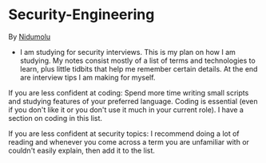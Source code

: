 # Security-Engineering
By [Nidumolu](Nidumolu1974/Security-Engineering/README.md)

- I am studying for security interviews. This is my plan on how I am studying. My notes consist mostly of a list of terms and technologies to learn, plus little tidbits that help me remember certain details. At the end are interview tips I am making for myself. 

If you are less confident at coding: Spend more time writing small scripts and studying features of your preferred language. Coding is essential (even if you don't like it or you don't use it much in your current role). I have a section on coding in this list.

If you are less confident at security topics: I recommend doing a lot of reading and whenever you come across a term you are unfamiliar with or couldn't easily explain, then add it to the list.
